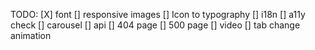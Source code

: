 TODO:
[X] font
[] responsive images
[] Icon to typography
[] i18n
[] a11y check
[] carousel
[] api
[] 404 page
[] 500 page
[] video
[] tab change animation